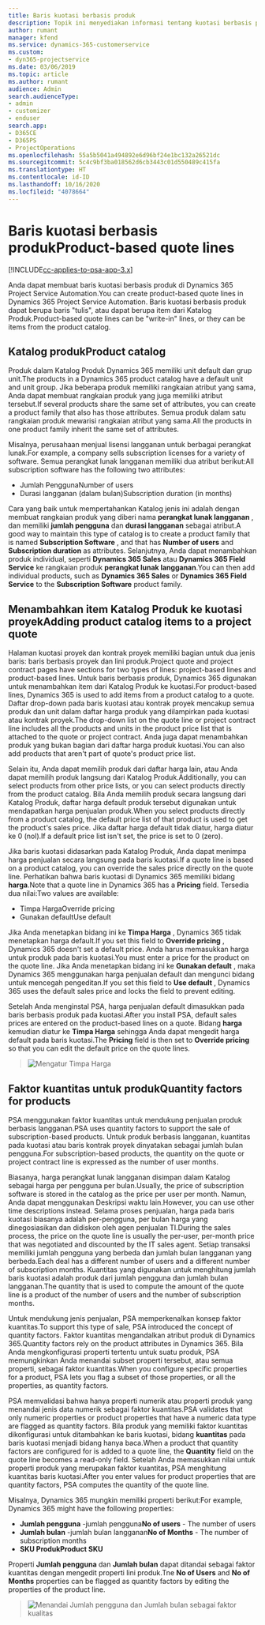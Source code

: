 ```yaml
---
title: Baris kuotasi berbasis produk
description: Topik ini menyediakan informasi tentang kuotasi berbasis produk.
author: rumant
manager: kfend
ms.service: dynamics-365-customerservice
ms.custom:
- dyn365-projectservice
ms.date: 03/06/2019
ms.topic: article
ms.author: rumant
audience: Admin
search.audienceType:
- admin
- customizer
- enduser
search.app:
- D365CE
- D365PS
- ProjectOperations
ms.openlocfilehash: 55a5b5041a494892e6d96bf24e1bc132a26521dc
ms.sourcegitcommit: 5c4c9bf3ba018562d6cb3443c01d550489c415fa
ms.translationtype: HT
ms.contentlocale: id-ID
ms.lasthandoff: 10/16/2020
ms.locfileid: "4078664"
---
```

# <a name="product-based-quote-lines"></a><span data-ttu-id="33b7f-103">Baris kuotasi berbasis produk</span><span class="sxs-lookup"><span data-stu-id="33b7f-103">Product-based quote lines</span></span>

[!INCLUDE[cc-applies-to-psa-app-3.x](../includes/cc-applies-to-psa-app-3x.md)]


<span data-ttu-id="33b7f-104">Anda dapat membuat baris kuotasi berbasis produk di Dynamics 365 Project Service Automation.</span><span class="sxs-lookup"><span data-stu-id="33b7f-104">You can create product-based quote lines in Dynamics 365 Project Service Automation.</span></span> <span data-ttu-id="33b7f-105">Baris kuotasi berbasis produk dapat berupa baris "tulis", atau dapat berupa item dari Katalog Produk.</span><span class="sxs-lookup"><span data-stu-id="33b7f-105">Product-based quote lines can be "write-in" lines, or they can be items from the product catalog.</span></span>

## <a name="product-catalog"></a><span data-ttu-id="33b7f-106">Katalog produk</span><span class="sxs-lookup"><span data-stu-id="33b7f-106">Product catalog</span></span>

<span data-ttu-id="33b7f-107">Produk dalam Katalog Produk Dynamics 365 memiliki unit default dan grup unit.</span><span class="sxs-lookup"><span data-stu-id="33b7f-107">The products in a Dynamics 365 product catalog have a default unit and unit group.</span></span> <span data-ttu-id="33b7f-108">Jika beberapa produk memiliki rangkaian atribut yang sama, Anda dapat membuat rangkaian produk yang juga memiliki atribut tersebut.</span><span class="sxs-lookup"><span data-stu-id="33b7f-108">If several products share the same set of attributes, you can create a product family that also has those attributes.</span></span> <span data-ttu-id="33b7f-109">Semua produk dalam satu rangkaian produk mewarisi rangkaian atribut yang sama.</span><span class="sxs-lookup"><span data-stu-id="33b7f-109">All the products in one product family inherit the same set of attributes.</span></span>

<span data-ttu-id="33b7f-110">Misalnya, perusahaan menjual lisensi langganan untuk berbagai perangkat lunak.</span><span class="sxs-lookup"><span data-stu-id="33b7f-110">For example, a company sells subscription licenses for a variety of software.</span></span> <span data-ttu-id="33b7f-111">Semua perangkat lunak langganan memiliki dua atribut berikut:</span><span class="sxs-lookup"><span data-stu-id="33b7f-111">All subscription software has the following two attributes:</span></span>

- <span data-ttu-id="33b7f-112">Jumlah Pengguna</span><span class="sxs-lookup"><span data-stu-id="33b7f-112">Number of users</span></span> 
- <span data-ttu-id="33b7f-113">Durasi langganan (dalam bulan)</span><span class="sxs-lookup"><span data-stu-id="33b7f-113">Subscription duration (in months)</span></span>

<span data-ttu-id="33b7f-114">Cara yang baik untuk mempertahankan Katalog jenis ini adalah dengan membuat rangkaian produk yang diberi nama **perangkat lunak langganan** , dan memiliki **jumlah pengguna** dan **durasi langganan** sebagai atribut.</span><span class="sxs-lookup"><span data-stu-id="33b7f-114">A good way to maintain this type of catalog is to create a product family that is named **Subscription Software** , and that has **Number of users** and **Subscription duration** as attributes.</span></span> <span data-ttu-id="33b7f-115">Selanjutnya, Anda dapat menambahkan produk individual, seperti **Dynamics 365 Sales** atau **Dynamics 365 Field Service** ke rangkaian produk **perangkat lunak langganan**.</span><span class="sxs-lookup"><span data-stu-id="33b7f-115">You can then add individual products, such as **Dynamics 365 Sales** or **Dynamics 365 Field Service** to the **Subscription Software** product family.</span></span>

## <a name="adding-product-catalog-items-to-a-project-quote"></a><span data-ttu-id="33b7f-116">Menambahkan item Katalog Produk ke kuotasi proyek</span><span class="sxs-lookup"><span data-stu-id="33b7f-116">Adding product catalog items to a project quote</span></span>

<span data-ttu-id="33b7f-117">Halaman kuotasi proyek dan kontrak proyek memiliki bagian untuk dua jenis baris: baris berbasis proyek dan lini produk.</span><span class="sxs-lookup"><span data-stu-id="33b7f-117">Project quote and project contract pages have sections for two types of lines: project-based lines and product-based lines.</span></span> <span data-ttu-id="33b7f-118">Untuk baris berbasis produk, Dynamics 365 digunakan untuk menambahkan item dari Katalog Produk ke kuotasi.</span><span class="sxs-lookup"><span data-stu-id="33b7f-118">For product-based lines, Dynamics 365 is used to add items from a product catalog to a quote.</span></span> <span data-ttu-id="33b7f-119">Daftar drop-down pada baris kuotasi atau kontrak proyek mencakup semua produk dan unit dalam daftar harga produk yang dilampirkan pada kuotasi atau kontrak proyek.</span><span class="sxs-lookup"><span data-stu-id="33b7f-119">The drop-down list on the quote line or project contract line includes all the products and units in the product price list that is attached to the quote or project contract.</span></span> <span data-ttu-id="33b7f-120">Anda juga dapat menambahkan produk yang bukan bagian dari daftar harga produk kuotasi.</span><span class="sxs-lookup"><span data-stu-id="33b7f-120">You can also add products that aren't part of quote's product price list.</span></span>

<span data-ttu-id="33b7f-121">Selain itu, Anda dapat memilih produk dari daftar harga lain, atau Anda dapat memilih produk langsung dari Katalog Produk.</span><span class="sxs-lookup"><span data-stu-id="33b7f-121">Additionally, you can select products from other price lists, or you can select products directly from the product catalog.</span></span> <span data-ttu-id="33b7f-122">Bila Anda memilih produk secara langsung dari Katalog Produk, daftar harga default produk tersebut digunakan untuk mendapatkan harga penjualan produk.</span><span class="sxs-lookup"><span data-stu-id="33b7f-122">When you select products directly from a product catalog, the default price list of that product is used to get the product's sales price.</span></span> <span data-ttu-id="33b7f-123">Jika daftar harga default tidak diatur, harga diatur ke 0 (nol).</span><span class="sxs-lookup"><span data-stu-id="33b7f-123">If a default price list isn't set, the price is set to 0 (zero).</span></span>

<span data-ttu-id="33b7f-124">Jika baris kuotasi didasarkan pada Katalog Produk, Anda dapat menimpa harga penjualan secara langsung pada baris kuotasi.</span><span class="sxs-lookup"><span data-stu-id="33b7f-124">If a quote line is based on a product catalog, you can override the sales price directly on the quote line.</span></span> <span data-ttu-id="33b7f-125">Perhatikan bahwa baris kuotasi di Dynamics 365 memiliki bidang **harga**.</span><span class="sxs-lookup"><span data-stu-id="33b7f-125">Note that a quote line in Dynamics 365 has a **Pricing** field.</span></span> <span data-ttu-id="33b7f-126">Tersedia dua nilai:</span><span class="sxs-lookup"><span data-stu-id="33b7f-126">Two values are available:</span></span>

- <span data-ttu-id="33b7f-127">Timpa Harga</span><span class="sxs-lookup"><span data-stu-id="33b7f-127">Override pricing</span></span>  
- <span data-ttu-id="33b7f-128">Gunakan default</span><span class="sxs-lookup"><span data-stu-id="33b7f-128">Use default</span></span>

<span data-ttu-id="33b7f-129">Jika Anda menetapkan bidang ini ke **Timpa Harga** , Dynamics 365 tidak menetapkan harga default.</span><span class="sxs-lookup"><span data-stu-id="33b7f-129">If you set this field to **Override pricing** , Dynamics 365 doesn't set a default price.</span></span> <span data-ttu-id="33b7f-130">Anda harus memasukkan harga untuk produk pada baris kuotasi.</span><span class="sxs-lookup"><span data-stu-id="33b7f-130">You must enter a price for the product on the quote line.</span></span> <span data-ttu-id="33b7f-131">Jika Anda menetapkan bidang ini ke **Gunakan default** , maka Dynamics 365 menggunakan harga penjualan default dan mengunci bidang untuk mencegah pengeditan.</span><span class="sxs-lookup"><span data-stu-id="33b7f-131">If you set this field to **Use default** , Dynamics 365 uses the default sales price and locks the field to prevent editing.</span></span>

<span data-ttu-id="33b7f-132">Setelah Anda menginstal PSA, harga penjualan default dimasukkan pada baris berbasis produk pada kuotasi.</span><span class="sxs-lookup"><span data-stu-id="33b7f-132">After you install PSA, default sales prices are entered on the product-based lines on a quote.</span></span> <span data-ttu-id="33b7f-133">Bidang **harga** kemudian diatur ke **Timpa Harga** sehingga Anda dapat mengedit harga default pada baris kuotasi.</span><span class="sxs-lookup"><span data-stu-id="33b7f-133">The **Pricing** field is then set to **Override pricing** so that you can edit the default price on the quote lines.</span></span>

> ![Mengatur Timpa Harga](media/basic-guide-10.png)
 
## <a name="quantity-factors-for-products"></a><span data-ttu-id="33b7f-135">Faktor kuantitas untuk produk</span><span class="sxs-lookup"><span data-stu-id="33b7f-135">Quantity factors for products</span></span>

<span data-ttu-id="33b7f-136">PSA menggunakan faktor kuantitas untuk mendukung penjualan produk berbasis langganan.</span><span class="sxs-lookup"><span data-stu-id="33b7f-136">PSA uses quantity factors to support the sale of subscription-based products.</span></span> <span data-ttu-id="33b7f-137">Untuk produk berbasis langganan, kuantitas pada kuotasi atau baris kontrak proyek dinyatakan sebagai jumlah bulan pengguna.</span><span class="sxs-lookup"><span data-stu-id="33b7f-137">For subscription-based products, the quantity on the quote or project contract line is expressed as the number of user months.</span></span>

<span data-ttu-id="33b7f-138">Biasanya, harga perangkat lunak langganan disimpan dalam Katalog sebagai harga per pengguna per bulan.</span><span class="sxs-lookup"><span data-stu-id="33b7f-138">Usually, the price of subscription software is stored in the catalog as the price per user per month.</span></span> <span data-ttu-id="33b7f-139">Namun, Anda dapat menggunakan Deskripsi waktu lain.</span><span class="sxs-lookup"><span data-stu-id="33b7f-139">However, you can use other time descriptions instead.</span></span> <span data-ttu-id="33b7f-140">Selama proses penjualan, harga pada baris kuotasi biasanya adalah per-pengguna, per bulan harga yang dinegosiasikan dan didiskon oleh agen penjualan TI.</span><span class="sxs-lookup"><span data-stu-id="33b7f-140">During the sales process, the price on the quote line is usually the per-user, per-month price that was negotiated and discounted by the IT sales agent.</span></span> <span data-ttu-id="33b7f-141">Setiap transaksi memiliki jumlah pengguna yang berbeda dan jumlah bulan langganan yang berbeda.</span><span class="sxs-lookup"><span data-stu-id="33b7f-141">Each deal has a different number of users and a different number of subscription months.</span></span> <span data-ttu-id="33b7f-142">Kuantitas yang digunakan untuk menghitung jumlah baris kuotasi adalah produk dari jumlah pengguna dan jumlah bulan langganan.</span><span class="sxs-lookup"><span data-stu-id="33b7f-142">The quantity that is used to compute the amount of the quote line is a product of the number of users and the number of subscription months.</span></span>

<span data-ttu-id="33b7f-143">Untuk mendukung jenis penjualan, PSA memperkenalkan konsep faktor kuantitas.</span><span class="sxs-lookup"><span data-stu-id="33b7f-143">To support this type of sale, PSA introduced the concept of quantity factors.</span></span> <span data-ttu-id="33b7f-144">Faktor kuantitas mengandalkan atribut produk di Dynamics 365.</span><span class="sxs-lookup"><span data-stu-id="33b7f-144">Quantity factors rely on the product attributes in Dynamics 365.</span></span> <span data-ttu-id="33b7f-145">Bila Anda mengkonfigurasi properti tertentu untuk suatu produk, PSA memungkinkan Anda menandai subset properti tersebut, atau semua properti, sebagai faktor kuantitas.</span><span class="sxs-lookup"><span data-stu-id="33b7f-145">When you configure specific properties for a product, PSA lets you flag a subset of those properties, or all the properties, as quantity factors.</span></span>

<span data-ttu-id="33b7f-146">PSA memvalidasi bahwa hanya properti numerik atau properti produk yang menandai jenis data numerik sebagai faktor kuantitas.</span><span class="sxs-lookup"><span data-stu-id="33b7f-146">PSA validates that only numeric properties or product properties that have a numeric data type are flagged as quantity factors.</span></span> <span data-ttu-id="33b7f-147">Bila produk yang memiliki faktor kuantitas dikonfigurasi untuk ditambahkan ke baris kuotasi, bidang **kuantitas** pada baris kuotasi menjadi bidang hanya baca.</span><span class="sxs-lookup"><span data-stu-id="33b7f-147">When a product that quantity factors are configured for is added to a quote line, the **Quantity** field on the quote line becomes a read-only field.</span></span> <span data-ttu-id="33b7f-148">Setelah Anda memasukkan nilai untuk properti produk yang merupakan faktor kuantitas, PSA menghitung kuantitas baris kuotasi.</span><span class="sxs-lookup"><span data-stu-id="33b7f-148">After you enter values for product properties that are quantity factors, PSA computes the quantity of the quote line.</span></span>

<span data-ttu-id="33b7f-149">Misalnya, Dynamics 365 mungkin memiliki properti berikut:</span><span class="sxs-lookup"><span data-stu-id="33b7f-149">For example, Dynamics 365 might have the following properties:</span></span> 

- <span data-ttu-id="33b7f-150">**Jumlah pengguna** -jumlah pengguna</span><span class="sxs-lookup"><span data-stu-id="33b7f-150">**No of users** - The number of users</span></span> 
- <span data-ttu-id="33b7f-151">**Jumlah bulan** -jumlah bulan langganan</span><span class="sxs-lookup"><span data-stu-id="33b7f-151">**No of Months** - The number of subscription months</span></span>
- <span data-ttu-id="33b7f-152">**SKU Produk**</span><span class="sxs-lookup"><span data-stu-id="33b7f-152">**Product SKU**</span></span> 

<span data-ttu-id="33b7f-153">Properti **Jumlah pengguna** dan **Jumlah bulan** dapat ditandai sebagai faktor kuantitas dengan mengedit properti lini produk.</span><span class="sxs-lookup"><span data-stu-id="33b7f-153">Tne **No of Users** and **No of Months** properties can be flagged as quantity factors by editing the properties of the product line.</span></span> 

> ![Menandai Jumlah pengguna dan Jumlah bulan sebagai faktor kualitas](media/basic-guide-11.png)
 
